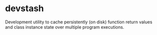 # devstash
Development utility to cache persistently (on disk) function return values and class instance state over multiple program executions.
